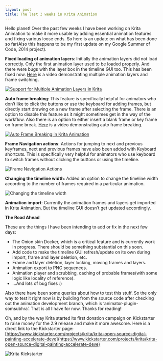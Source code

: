 ```yaml
---
layout: post
title: The last 3 weeks in Krita Animation
---
```


Hello planet! Over the past few weeks I have been working on Krita Animation to make it more usable by adding essential animation features and fixing various loose ends. So here is an update on what has been done so far(Also this happens to be my first update on my Google Summer of Code, 2014 project).

**Fixed loading of animation layers**: Initially the animation layers did not load correctly. Only the first animation layer used to be loaded properly. And there were bugs with the layer box in the timeline GUI too. This has been fixed now. [Here](https://www.youtube.com/watch?v=3VKcvJT8rQ8) is a video demonstrating multiple animation layers and frame switching.

[![Support for Multiple Animation Layers in Krita](https://img.youtube.com/vi/3VKcvJT8rQ8/0.jpg)](https://www.youtube.com/watch?v=3VKcvJT8rQ8)

**Auto frame breaking**: This feature is specifically helpful for animators who don’t like to click the buttons or use the keyboard for adding frames, but directly start drawing on a new frame after selecting the frame. There is an option to disable this feature as it might sometimes get in the way of the workflow. Also there is an option to either insert a blank frame or key frame on frame break. [Here](https://www.youtube.com/watch?v=zHun3tkrjJ8) is a video demonstrating auto frame breaking.

[![Auto Frame Breaking in Krita Animation](https://img.youtube.com/vi/zHun3tkrjJ8/0.jpg)](https://www.youtube.com/watch?v=zHun3tkrjJ8)

**Frame Navigation actions**: Actions for jumping to next and previous keyframes, next and previous frames have also been added with Keyboard shortcuts. This is specifically very helpful for animators who use keyboard to switch frames without clicking the buttons or using the timeline.

![Frame Navigation Actions](http://img.ctrlv.in/img/14/06/10/5397345a136f3.png)

**Changing the timeline width**: Added an option to change the timeline width according to the number of frames required in a particular animation.

![Changing the timeline width](http://img.ctrlv.in/img/14/06/10/5397348661d31.png)

**Animation import**: Currently the animation frames and layers get imported in Krita Animation. But the timeline GUI doesn’t get updated accordingly.

**The Road Ahead**

These are the things I have been intending to add or fix in the next few days:
* The Onion skin Docker, which is a critical feature and is currently work in progress. There should be something substantial on this soon.
* Add code to make the timeline GUI refresh/update on its own during import, frame and layer deletion, etc.
* Frame and layer deletion, layer locking, moving frames and layers.
* Animation export to PNG sequences.
* Animation player and scrubbing, caching of probable frames(with some logic like locality of reference).
* …And lots of bug fixes :)

Also there have been some queries about how to test this stuff. So the only way to test it right now is by building from the source code after checking out the animation development branch, which is ‘animator-plugin-somsubhra’.
That is all I have for now. Thanks for reading!

Oh, and by the way Krita started its first donation campaign on Kickstarter to raise money for the 2.9 release and make it more awesome. Here is a direct link to the Kickstarter page: [https://www.kickstarter.com/projects/krita/krita-open-source-digital-painting-accelerate-deve](https://www.kickstarter.com/projects/krita/krita-open-source-digital-painting-accelerate-deve)

![Krita Kickstarter](http://3.bp.blogspot.com/-2FNKM4yhkL8/U5YTz32kjkI/AAAAAAAABvM/vpAUSGmgJz4/s1600/kickstarter_logo2.png)
